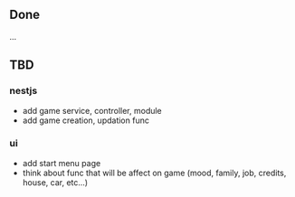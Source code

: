 ## Done

...

## TBD

### nestjs

- add game service, controller, module
- add game creation, updation func

### ui

- add start menu page
- think about func that will be affect on game (mood, family, job, credits, house, car, etc...)
